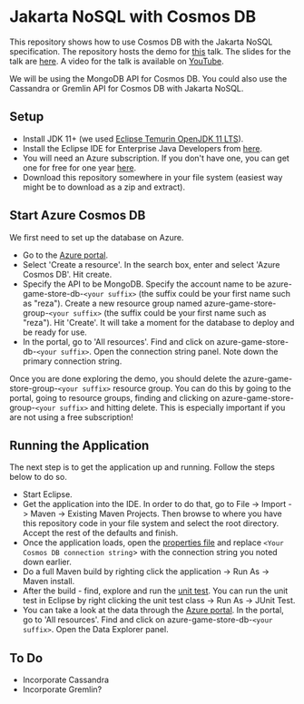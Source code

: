 # Jakarta NoSQL with Cosmos DB

This repository shows how to use Cosmos DB with the Jakarta NoSQL specification. The repository hosts the demo for [this](abstract.md) talk. The slides for the talk are [here](https://speakerdeck.com/reza_rahman/jakarta-nosql-powered-by-cosmos-db-on-the-cloud). A video for the talk is available on [YouTube](https://www.youtube.com/watch?v=AKAYgV4AUKM).

We will be using the MongoDB API for Cosmos DB. You could also use the Cassandra or Gremlin API for Cosmos DB with Jakarta NoSQL.

## Setup
* Install JDK 11+ (we used [Eclipse Temurin OpenJDK 11 LTS](https://adoptium.net/temurin/releases/?version=11)).
* Install the Eclipse IDE for Enterprise Java Developers from [here](https://www.eclipse.org/downloads/packages/). 
* You will need an Azure subscription. If you don't have one, you can get one for free for one year [here](https://azure.microsoft.com/en-us/free).
* Download this repository somewhere in your file system (easiest way might be to download as a zip and extract).

## Start Azure Cosmos DB
We first need to set up the database on Azure.
* Go to the [Azure portal](http://portal.azure.com).
* Select 'Create a resource'. In the search box, enter and select 'Azure Cosmos DB'. Hit create.
* Specify the API to be MongoDB. Specify the account name to be azure-game-store-db-`<your suffix>` (the suffix could be your first name such as "reza"). Create a new resource group named azure-game-store-group-`<your suffix>` (the suffix could be your first name such as "reza"). Hit 'Create'. It will take a moment for the database to deploy and be ready for use.
* In the portal, go to 'All resources'. Find and click on azure-game-store-db-`<your suffix>`. Open the connection string panel. Note down the primary connection string.

Once you are done exploring the demo, you should delete the azure-game-store-group-`<your suffix>` resource group. You can do this by going to the portal, going to resource groups, finding and clicking on azure-game-store-group-`<your suffix>` and hitting delete. This is especially important if you are not using a free subscription!

## Running the Application
The next step is to get the application up and running. Follow the steps below to do so.
* Start Eclipse.
* Get the application into the IDE. In order to do that, go to File -> Import -> Maven -> Existing Maven Projects. Then browse to where you have this repository code in your file system and select the root directory. Accept the rest of the defaults and finish.
* Once the application loads, open the [properties file](src/main/resources/META-INF/microprofile-config.properties) and replace `<Your Cosmos DB connection string`> with the connection string you noted down earlier.
* Do a full Maven build by righting click the application -> Run As -> Maven install.
* After the build - find, explore and run the [unit test](src/test/java/org/jnosql/demo/cosmosdb/AzureGameStoreTest.java). You can run the unit test in Eclipse by right clicking the unit test class -> Run As -> JUnit Test.
* You can take a look at the data through the [Azure portal](http://portal.azure.com). In the portal, go to 'All resources'. Find and click on azure-game-store-db-`<your suffix>`. Open the Data Explorer panel.

## To Do
* Incorporate Cassandra
* Incorporate Gremlin?
